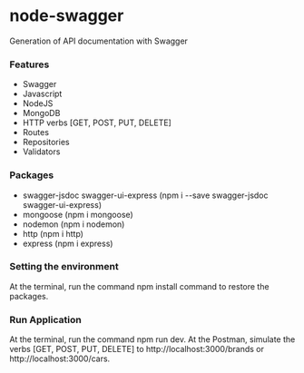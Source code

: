 # node-swagger
Generation of API documentation with Swagger

<h3>Features</h3>
<ul>
  <li>Swagger</li>
  <li>Javascript</li>
  <li>NodeJS</li>    
  <li>MongoDB</li>
  <li>HTTP verbs [GET, POST, PUT, DELETE]</li>
  <li>Routes</li>
  <li>Repositories</li>
  <li>Validators</li>
</ul>

<h3>Packages</h3>
<ul>
  <li>swagger-jsdoc swagger-ui-express (npm i --save swagger-jsdoc swagger-ui-express)</li>
  <li>mongoose (npm i mongoose)</li>
  <li>nodemon (npm i nodemon)</li>    
  <li>http (npm i http)</li>
  <li>express (npm i express)</li>
</ul>

<h3>Setting the environment</h3>
At the terminal, run the command npm install command to restore the packages.

<h3>Run Application</h3>
At the terminal, run the command npm run dev. At the Postman, simulate the verbs [GET, POST, PUT, DELETE] to http://localhost:3000/brands or http://localhost:3000/cars. 

